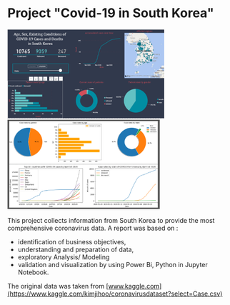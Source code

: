 # Project "Covid-19 in South Korea"
<img src="Images/Report Covid-19-S.Korea.png"  height="200">       <img src="Images/Python.png"  height="200">


This project collects information from South Korea to provide the most comprehensive coronavirus data.
A report was based on :

* identification of business objectives,
* understanding and preparation of data,
* exploratory Analysis/ Modeling
* validation and visualization by using Power Bi, Python in Jupyter Notebook.

The original data was taken from [www.kaggle.com](https://www.kaggle.com/kimjihoo/coronavirusdataset?select=Case.csv)
